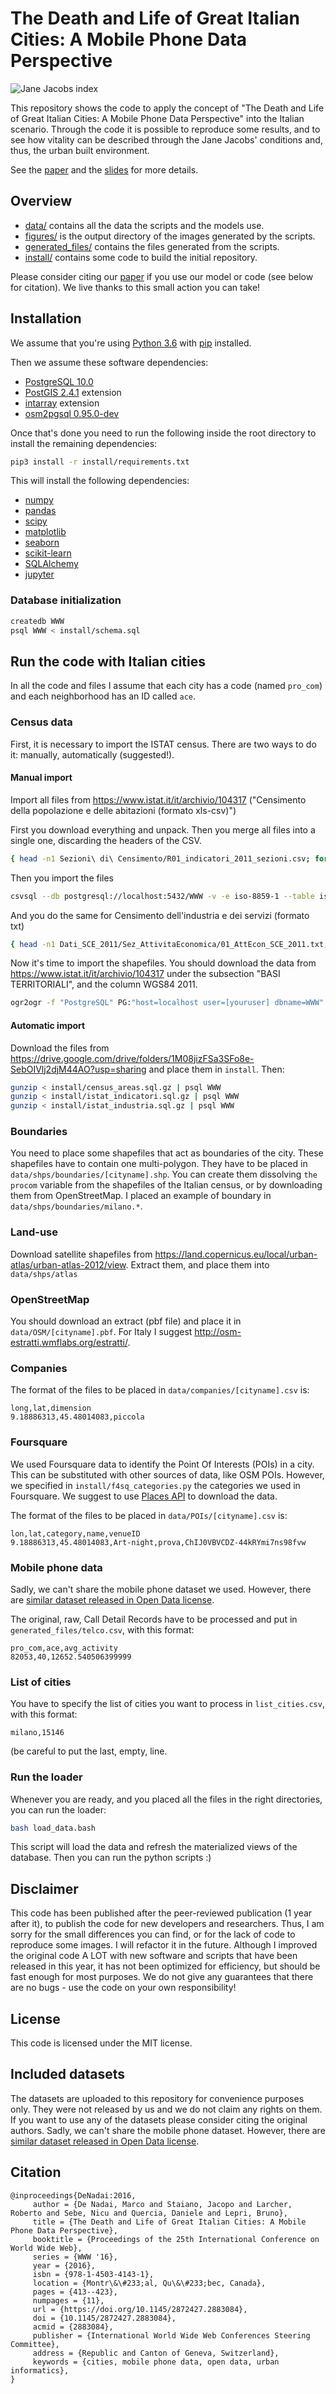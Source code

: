 # The Death and Life of Great Italian Cities: A Mobile Phone Data Perspective

![Jane Jacobs index](Jane_Jacobs.png)

  
This repository shows the code to apply the concept of "The Death and Life of Great Italian Cities: A Mobile Phone Data Perspective" into the Italian scenario. Through the code it is possible to reproduce some results, and to see how vitality can be described through the Jane Jacobs' conditions and, thus, the urban built environment. 
  
See the [paper](https://arxiv.org/abs/1603.04012) and the [slides](https://speakerdeck.com/denadai2/the-death-and-life-of-great-italian-cities-a-mobile-phone-data-perspective) for more details.


## Overview
* [data/](data) contains all the data the scripts and the models use.
* [figures/](figures) is the output directory of the images generated by the scripts.
* [generated_files/](generated_files) contains the files generated from the scripts.
* [install/](install) contains some code to build the initial repository.

Please consider citing our [paper](https://arxiv.org/abs/1603.04012) if you use our model or code (see below for citation). We live thanks to this small action you can take!

## Installation

We assume that you're using [Python 3.6](https://www.python.org/downloads/) with [pip](https://pip.pypa.io/en/stable/installing/) installed.

Then we assume these software dependencies:
* [PostgreSQL 10.0](https://www.postgresql.org/) 
* [PostGIS 2.4.1](https://postgis.net) extension
* [intarray](https://www.postgresql.org/docs/10/static/intarray.html) extension
* [osm2pgsql 0.95.0-dev](https://github.com/openstreetmap/osm2pgsql)

Once that's done you need to run the following inside the root directory to install the remaining dependencies:
  
```bash
pip3 install -r install/requirements.txt
```
This will install the following dependencies:
* [numpy](http://www.numpy.org/)
* [pandas](https://pandas.pydata.org/)
* [scipy](https://www.scipy.org/)
* [matplotlib](https://matplotlib.org/)
* [seaborn](https://seaborn.pydata.org/)
* [scikit-learn](https://github.com/scikit-learn/scikit-learn)
* [SQLAlchemy](https://www.sqlalchemy.org/)
* [jupyter](http://jupyter.org/)

### Database initialization

```bash
createdb WWW
psql WWW < install/schema.sql
```

## Run the code with Italian cities

In all the code and files I assume that each city has a code (named `pro_com`) and each neighborhood has an ID called `ace`.


### Census data
First, it is necessary to import the ISTAT census. There are two ways to do it: manually, automatically (suggested!).

#### Manual import

Import all files from https://www.istat.it/it/archivio/104317 ("Censimento della popolazione e delle abitazioni (formato xls-csv)")

First you download everything and unpack. Then you merge all files into a single one, discarding the headers of the CSV.

```bash
{ head -n1 Sezioni\ di\ Censimento/R01_indicatori_2011_sezioni.csv; for f in Sezioni\ di\ Censimento/R*.csv; do tail -n+2 "$f"; done; } > import_ISTAT.csv
```

Then you import the files

```bash
csvsql --db postgresql://localhost:5432/WWW -v -e iso-8859-1 --table istat_indicatori --create-if-not-exists --no-constraints --insert import_ISTAT.csv
```

And you do the same for Censimento dell'industria e dei servizi (formato txt)

```bash
{ head -n1 Dati_SCE_2011/Sez_AttivitaEconomica/01_AttEcon_SCE_2011.txt; for f in Dati_SCE_2011/Sez_AttivitaEconomica/*2011.txt; do tail -n+2 "$f"; done; } > import_ISTAT.csv
```

Now it's time to import the shapefiles. You should download the data from https://www.istat.it/it/archivio/104317 under the subsection "BASI TERRITORIALI", and the column WGS84 2011.

```bash
ogr2ogr -f "PostgreSQL" PG:"host=localhost user=[youruser] dbname=WWW" -nlt GEOMETRY -nln census_areas [path_shapefile_to_import]
```


#### Automatic import

Download the files from https://drive.google.com/drive/folders/1M08jizFSa3SFo8e-SebOIVlj2djM44AO?usp=sharing and place them in `install`. Then: 

```bash
gunzip < install/census_areas.sql.gz | psql WWW
gunzip < install/istat_indicatori.sql.gz | psql WWW
gunzip < install/istat_industria.sql.gz | psql WWW
```

### Boundaries
You need to place some shapefiles that act as boundaries of the city. These shapefiles have to contain one multi-polygon. They have to be placed in `data/shps/boundaries/[cityname].shp`. 
You can create them dissolving `the procom` variable from the shapefiles of the Italian census, or by downloading them from OpenStreetMap. I placed an example of boundary in `data/shps/boundaries/milano.*`.

### Land-use

Download satellite shapefiles from https://land.copernicus.eu/local/urban-atlas/urban-atlas-2012/view. Extract them, and place them into `data/shps/atlas`

### OpenStreetMap

You should download an extract (pbf file) and place it in `data/OSM/[cityname].pbf`. For Italy I suggest http://osm-estratti.wmflabs.org/estratti/.

### Companies

The format of the files to be placed in `data/companies/[cityname].csv` is:
```
long,lat,dimension
9.18886313,45.48014083,piccola
```

### Foursquare

We used Foursquare data to identify the Point Of Interests (POIs) in a city. This can be substituted with other sources of data, like OSM POIs. However, we specified in `install/f4sq_categories.py` the categories we used in Foursquare. We suggest to use [Places API](https://developer.foursquare.com/places-api) to download the data.

The format of the files to be placed in `data/POIs/[cityname].csv` is:
```
lon,lat,category,name,venueID
9.18886313,45.48014083,Art-night,prova,ChIJ0VBVCDZ-44kRYmi7ns98fvw
```

### Mobile phone data

Sadly, we can't share the mobile phone dataset we used. However, there are [similar dataset released in Open Data license](https://www.nature.com/articles/sdata201555).

The original, raw, Call Detail Records have to be processed and put in `generated_files/telco.csv`, with this format:
```
pro_com,ace,avg_activity
82053,40,12652.540506399999
```

### List of cities
You have to specify the list of cities you want to process in `list_cities.csv`, with this format:

```
milano,15146

```

(be careful to put the last, empty, line.

### Run the loader
Whenever you are ready, and you placed all the files in the right directories, you can run the loader:

```bash
bash load_data.bash
```

This script will load the data and refresh the materialized views of the database. Then you can run the python scripts :)


## Disclaimer 
This code has been published after the peer-reviewed publication (1 year after it), to publish the code for new developers and researchers. Thus, I am sorry for the small differences you can find, or for the lack of code to reproduce some images. I will refactor it in the future. Although I improved the original code A LOT with new software and scripts that have been released in this year, it has not been optimized for efficiency, but should be fast enough for most purposes. We do not give any guarantees that there are no bugs - use the code on your own responsibility!

## License
This code is licensed under the MIT license. 

## Included datasets
The datasets are uploaded to this repository for convenience purposes only. They were not released by us and we do not claim any rights on them. If you want to use any of the datasets please consider citing the original authors. Sadly, we can't share the mobile phone dataset. However, there are [similar dataset released in Open Data license](https://www.nature.com/articles/sdata201555).

## Citation
```
@inproceedings{DeNadai:2016,
     author = {De Nadai, Marco and Staiano, Jacopo and Larcher, Roberto and Sebe, Nicu and Quercia, Daniele and Lepri, Bruno},
     title = {The Death and Life of Great Italian Cities: A Mobile Phone Data Perspective},
     booktitle = {Proceedings of the 25th International Conference on World Wide Web},
     series = {WWW '16},
     year = {2016},
     isbn = {978-1-4503-4143-1},
     location = {Montr\&\#233;al, Qu\&\#233;bec, Canada},
     pages = {413--423},
     numpages = {11},
     url = {https://doi.org/10.1145/2872427.2883084},
     doi = {10.1145/2872427.2883084},
     acmid = {2883084},
     publisher = {International World Wide Web Conferences Steering Committee},
     address = {Republic and Canton of Geneva, Switzerland},
     keywords = {cities, mobile phone data, open data, urban informatics},
} 
```


